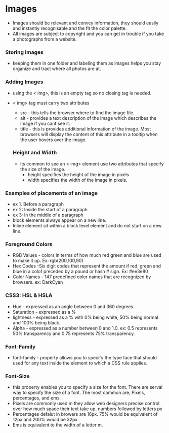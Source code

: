 # Images
- Images should be relevant and convey information, they should easily and instantly recognisable and the fit the color palette.
- All images are subject to copyright and you can get in trouble if you take a photographs from a website.

### Storing Images
- keeping them in one folder and labeling them as images helps you stay organize and tract where all photos are at.

### Adding Images
- using the < img>, this is an empty tag so no closing tag is needed.
- < img> tag must carry two attributes 
  - src - this tells the browser where to find the image file.
  - alt - provides a text description of the image which describes the image if you cant see it.
  - title - this is provides additional information of the image. Most browsers will display the content of this attribute in a tooltip when the user hovers over the image.

  ### Height and Width
  - its common to see an < img> element use two attributes that specify the size of the image.
    - height specifies the height of the image in pixels
    - width specifies the width of the image in pixels.


### Examples of placements of an image
- ex 1. Before a paragraph
- ex 2: Inside the start of a paragraph
- ex 3: In the middle of a paragraph
- block elements always appear on a new line.
- Inline element sit within a block level element and do not start on a new line.


### Foreground Colors
- RGB Values - colors in terms of how much red green and blue are used to make it up. Ex: rgb(200,100,90)
- Hex Codes -Six digit codes that represent the amount if red, green and blue in a colof preceded by a pound or hash # sign. Ex: #ee3e80
- Color Names - 147 predefined color names that are recognized by browsers. ex: DarkCyan


### CSS3: HSL & HSLA
- Hue - expressed as an angle between 0 and 360 degrees.
- Saturation - expressed as a %
- lightness - expressed as a % with 0% being white, 50% being normal and 100% being black.
- Alpha - expressed as a number between 0 and 1.0. ex:  0.5 represents 50% transparency and 0.75 represents 75% transparency.

### Font-Family
- font-family - property allows you to specify the type face that should used for any text inside the element to which a CSS rule applies.

### Font-Size
- this property enables you to specify a size for the font. There are serval way to specify the size of a font. The most common are, Pixels, percentages, and ems.
- Pixels are commonly used m they allow web designers precise control over how much space their text take up. numbers followed by letters px
- Percentages defalut in browers are 16px. 75% would be equivalent of 12px and 200% would be 32px
- Ems is equivalent to the width of a letter m.

